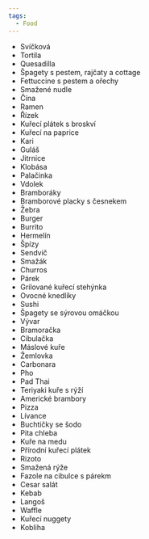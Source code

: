 ```yaml
---
tags:
  - Food
---
```

- Svíčková
- Tortila
- Quesadilla
- Špagety s pestem, rajčaty a cottage
- Fettuccine s pestem a ořechy
- Smažené nudle
- Čína
- Ramen
- Řízek
- Kuřecí plátek s broskví
- Kuřecí na paprice
- Kari
- Guláš
- Jitrnice
- Klobása
- Palačinka
- Vdolek
- Bramboráky
- Bramborové placky s česnekem
- Žebra
- Burger
- Burrito
- Hermelín
- Špízy
- Sendvič
- Smažák
- Churros
- Párek
- Grilované kuřecí stehýnka
- Ovocné knedlíky
- Sushi
- Špagety se sýrovou omáčkou
- Vývar
- Bramoračka
- Cibulačka
- Máslové kuře
- Žemlovka
- Carbonara
- Pho
- Pad Thai
- Teriyaki kuře s rýží
- Americké brambory
- Pizza
- Lívance
- Buchtičky se šodo
- Pita chleba
- Kuře na medu
- Přírodní kuřecí plátek
- Rizoto
- Smažená rýže
- Fazole na cibulce s párekm
- Cesar salát
- Kebab
- Langoš
- Waffle
- Kuřecí nuggety
- Kobliha